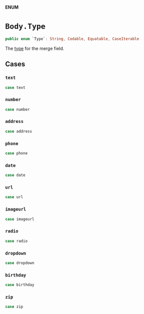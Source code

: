 **ENUM**

# `Body.Type`

```swift
public enum `Type`: String, Codable, Equatable, CaseIterable
```

The [type](https://mailchimp.com/help/manage-audience-signup-form-fields/#Audience_field_types) for the merge field.

## Cases
### `text`

```swift
case text
```

### `number`

```swift
case number
```

### `address`

```swift
case address
```

### `phone`

```swift
case phone
```

### `date`

```swift
case date
```

### `url`

```swift
case url
```

### `imageurl`

```swift
case imageurl
```

### `radio`

```swift
case radio
```

### `dropdown`

```swift
case dropdown
```

### `birthday`

```swift
case birthday
```

### `zip`

```swift
case zip
```
